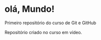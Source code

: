 # olá, Mundo!
 Primeiro repositório do curso de Git e GitHub


Repositório criado no curso em vídeo.